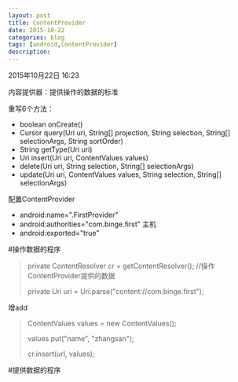 ```yaml
---
layout: post
title: ContentProvider
date: 2015-10-22
categories: blog
tags: [android,ContentProvider]
description: 
---
```



2015年10月22日 16:23

内容提供器：提供操作的数据的标准

重写6个方法：

- boolean onCreate()
- Cursor query(Uri uri, String[] projection, String selection,
			String[] selectionArgs, String sortOrder)
- String getType(Uri uri)
- Uri insert(Uri uri, ContentValues values)
- delete(Uri uri, String selection, String[] selectionArgs)
- update(Uri uri, ContentValues values, String selection,
			String[] selectionArgs)

配置ContentProvider

- android:name=".FirstProvider"
- android:authorities="com.binge.first"	主机
- android:exported="true"

#操作数据的程序

>	private ContentResolver cr = getContentResolver();		//操作ContentProvider提供的数据
>
>	private Uri uri = Uri.parse("content://com.binge.first");

增add

>	ContentValues values = new ContentValues();
>
>	values.put("name", "zhangsan");
>
>	cr.insert(url, values);

#提供数据的程序



















